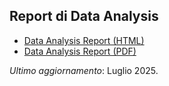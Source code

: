 ## Report di Data Analysis
- [Data Analysis Report (HTML)](report/Data_Analysis_Report.html)  
- [Data Analysis Report (PDF)](report/Data_Analysis_Report.pdf)

*Ultimo aggiornamento*: Luglio 2025.

